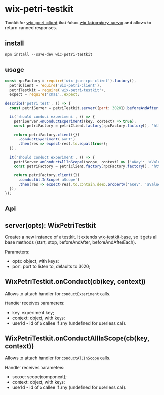 # wix-petri-testkit

Testkit for [wix-petri-client](../wix-petri-client) that fakes [wix-laboratory-server](https://github.com/wix-private/wix-petri/tree/master/wix-laboratory-server) and allows to return canned responses.

## install

```js
npm install --save-dev wix-petri-testkit
```

## usage

```js
const rpcFactory = require('wix-json-rpc-client').factory(),
  petriClient = require('wix-petri-client'),
  petriTestkit = require('wix-petri-testkit'),
  expect = require('chai').expect;

describe('petri test', () => {
  const petriServer = petriTestkit.server({port: 3020}).beforeAndAfter();

  it('should conduct experiment', () => {
    petriServer.onConductExperiment((key, context) => true);
	const petriFactory = petriClient.factory(rpcFactory.factory(), 'http://localhost:3020');

    return petriFactory.client({})
	  .conductExperiment('anFT')
	  .then(res => expect(res).to.equal(true));
  });

  it('should conduct experiment', () => {
    petriServer.onConductAllInScope((scope, context) => {'aKey': 'aValue', 'anotherKey': 'anotherValue'}});
	const petriFactory = petriClient.factory(rpcFactory.factory(), 'http://localhost:3020');

    return petriFactory.client({})
	  .conductAllInScope('aScope')
	  .then(res => expect(res).to.contain.deep.property('aKey', 'aValue'));
  });
});
```

## Api

## server(opts): WixPetriTestkit
Creates a new instance of a testkit. It extends [wix-testkit-base](../../testing/wix-testkit-base), so it gets all base methods (start, stop, beforeAndAfter, beforeAndAfterEach).

Parameters:
 - opts: object, with keys:
  - port: port to listen to, defaults to 3020;

## WixPetriTestkit.onConduct(cb(key, context))
Allows to attach handler for `conductExperiment` calls.

Handler receives parameters:
 - key: experiment key;
 - context: object, with keys:
  - userId - id of a callee if any (undefined for userless call).

## WixPetriTestkit.onConductAllInScope(cb(key, context))
Allows to attach handler for `conductAllInScope` calls.

Handler receives parameters:
 - scope: scope(component);
 - context: object, with keys:
  - userId - id of a callee if any (undefined for userless call).
